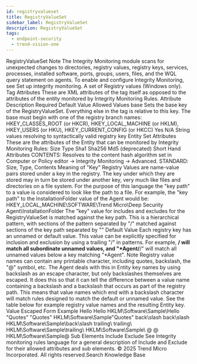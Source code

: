 ```yaml
---
id: registryvalueset
title: RegistryValueSet
sidebar_label: RegistryValueSet
description: RegistryValueSet
tags:
  - endpoint-security
  - trend-vision-one
---
```


 RegistryValueSet Note The Integrity Monitoring module scans for unexpected changes to directories, registry values, registry keys, services, processes, installed software, ports, groups, users, files, and the WQL query statement on agents. To enable and configure Integrity Monitoring, see Set up integrity monitoring. A set of Registry values (Windows only). Tag Attributes These are XML attributes of the tag itself as opposed to the attributes of the entity monitored by Integrity Monitoring Rules. Attribute Description Required Default Value Allowed Values base Sets the base key of the RegistryValueSet. Everything else in the tag is relative to this key. The base must begin with one of the registry branch names: HKEY_CLASSES_ROOT (or HKCR), HKEY_LOCAL_MACHINE (or HKLM), HKEY_USERS (or HKU), HKEY_CURRENT_CONFIG (or HKCC) Yes N/A String values resolving to syntactically valid registry key Entity Set Attributes These are the attributes of the Entity that can be monitored by Integrity Monitoring Rules: Size Type Sha1 Sha256 Md5 (deprecated) Short Hand Attributes CONTENTS: Resolves to the content hash algorithm set in Computer or Policy editor → Integrity Monitoring → Advanced. STANDARD: Size, Type, Contents Meaning of "Key" Registry Values are name-value pairs stored under a key in the registry. The key under which they are stored may in turn be stored under another key, very much like files and directories on a file system. For the purpose of this language the "key path" to a value is considered to look like the path to a file. For example, the "key path" to the InstallationFolder value of the Agent would be: HKEY_LOCAL_MACHINE\SOFTWARE\Trend Micro\Deep Security Agent\InstallationFolder The "key" value for includes and excludes for the RegistryValueSet is matched against the key path. This is a hierarchical pattern, with sections of the pattern separated by "/" matched against sections of the key path separated by "" Default Value Each registry key has an unnamed or default value. This value can be explicitly specified for inclusion and exclusion by using a trailing "/" in patterns. For example, **/ will match all subordinate unnamed values, and "*Agent/**/" will match all unnamed values below a key matching "*Agent". Note Registry value names can contain any printable character, including quotes, backslash, the "@" symbol, etc. The Agent deals with this in Entity key names by using backslash as an escape character, but only backslashes themselves are escaped. It does this so that it can tell the difference between a value name containing a backslash and a backslash that occurs as part of the registry path. This means that value names which end with a backslash character will match rules designed to match the default or unnamed value. See the table below for example registry value names and the resulting Entity key. Value Escaped Form Example Hello Hello HKLM\Software\Sample\Hello "Quotes" "Quotes" HKLM\Software\Sample\"Quotes" back\slash back\\slash HKLM\Software\Sample\back\\slash trailing\ trailing\\ HKLM\Software\Sample\trailing\\ HKLM\Software\Sample\ @ @ HKLM\Software\Sample\@ Sub Elements Include Exclude See Integrity monitoring rules language for a general description of Include and Exclude for their allowed attributes and sub elements. © 2025 Trend Micro Incorporated. All rights reserved.Search Knowledge Base